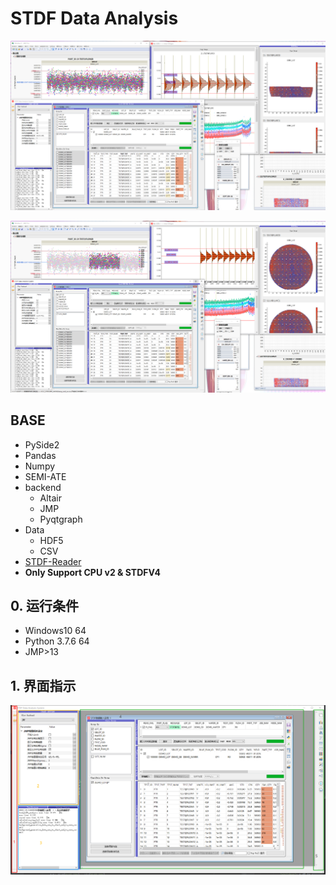 # STDF Data Analysis

![image-20230101113811271](README.assets/image-20230101113811271.png)

![image-20230101113828274](README.assets/image-20230101113828274.png)

## BASE

* PySide2
* Pandas
* Numpy
* SEMI-ATE
* backend
  * Altair
  * JMP
  * Pyqtgraph
* Data
  * HDF5
  * CSV
* [STDF-Reader](https://github.com/guyanqiu/STDF-Reader)
* **Only Support CPU v2 & STDFV4**

## 0. 运行条件

* Windows10 64
* Python 3.7.6 64
* JMP>13

## 1. 界面指示

![image-20230101112510035](README.assets/image-20230101112510035.png)